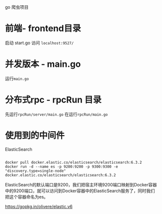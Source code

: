 go 爬虫项目



# 前端- frontend目录
启动 start.go
访问
`localhost:9527/`

# 并发版本 - main.go
运行`main.go`

# 分布式rpc - rpcRun 目录
先运行`rpcRun/server/main.go`
在运行`rpcRun/main.go`

# 使用到的中间件
ElasticSearch

```shell

docker pull docker.elastic.co/elasticsearch/elasticsearch:6.3.2
docker run -d --name es -p 9200:9200 -p 9300:9300 -e "discovery.type=single-node" docker.elastic.co/elasticsearch/elasticsearch:6.3.2

```
ElasticSearch的默认端口是9200，我们把宿主环境9200端口映射到Docker容器中的9200端口，就可以访问到Docker容器中的ElasticSearch服务了，同时我们把这个容器命名为es。

https://gopkg.in/olivere/elastic.v6


